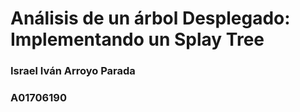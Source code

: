 # Análisis de un árbol Desplegado: Implementando un Splay Tree
### Israel Iván Arroyo Parada 
### A01706190
